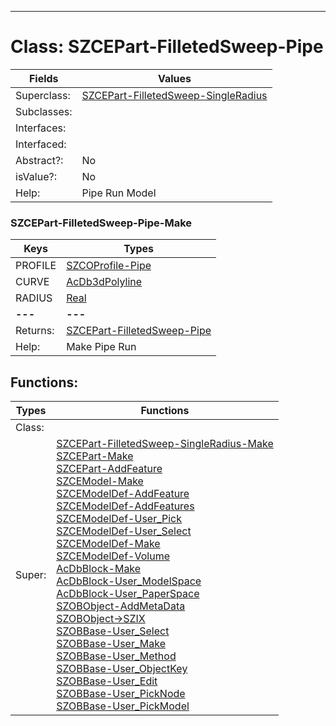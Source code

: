 ---------

# Class:	SZCEPart-FilletedSweep-Pipe

| Fields | Values |
| --------- | --------- |
| Superclass: | [SZCEPart-FilletedSweep-SingleRadius](SZCEPart-FilletedSweep-SingleRadius.html) |
| Subclasses: |  |
| Interfaces: |  |
| Interfaced: |  |
| Abstract?: | No |
| isValue?: | No |
| Help: | Pipe Run Model |

### SZCEPart-FilletedSweep-Pipe-Make

| Keys | Types |
| --------- | --------- |
| PROFILE | [SZCOProfile-Pipe](SZCOProfile-Pipe.html) |
| CURVE | [AcDb3dPolyline](AcDb3dPolyline.html) |
| RADIUS | [Real](Real.html) |
| **---** | **---** |
| Returns: | [SZCEPart-FilletedSweep-Pipe](SZCEPart-FilletedSweep-Pipe.html) |
| Help: | Make Pipe Run |


## Functions:

| Types | Functions |
| --------- | --------- |
| Class: |  |
| Super: | [SZCEPart-FilletedSweep-SingleRadius-Make](SZCEPart-FilletedSweep-SingleRadius.html) <br> [SZCEPart-Make](SZCEPart.html) <br> [SZCEPart-AddFeature](SZCEPart.html) <br> [SZCEModel-Make](SZCEModel.html) <br> [SZCEModelDef-AddFeature](SZCEModelDef.html) <br> [SZCEModelDef-AddFeatures](SZCEModelDef.html) <br> [SZCEModelDef-User_Pick](SZCEModelDef.html) <br> [SZCEModelDef-User_Select](SZCEModelDef.html) <br> [SZCEModelDef-Make](SZCEModelDef.html) <br> [SZCEModelDef-Volume](SZCEModelDef.html) <br> [AcDbBlock-Make](AcDbBlock.html) <br> [AcDbBlock-User_ModelSpace](AcDbBlock.html) <br> [AcDbBlock-User_PaperSpace](AcDbBlock.html) <br> [SZOBObject-AddMetaData](SZOBObject.html) <br> [SZOBObject->SZIX](SZOBObject.html) <br> [SZOBBase-User_Select](SZOBBase.html) <br> [SZOBBase-User_Make](SZOBBase.html) <br> [SZOBBase-User_Method](SZOBBase.html) <br> [SZOBBase-User_ObjectKey](SZOBBase.html) <br> [SZOBBase-User_Edit](SZOBBase.html) <br> [SZOBBase-User_PickNode](SZOBBase.html) <br> [SZOBBase-User_PickModel](SZOBBase.html) |


